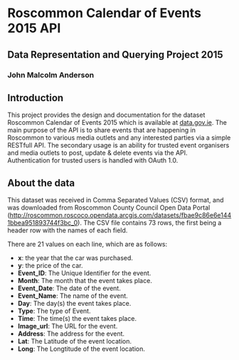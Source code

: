 # Roscommon Calendar of Events 2015 API
## Data Representation and Querying Project 2015
### John Malcolm Anderson

## Introduction
This project provides the design and documentation for the dataset Roscommon Calendar of Events 2015 which is available at [data.gov.ie](http://roscommon.roscoco.opendata.arcgis.com/datasets/fbae9c86e6e1441bbea951893744f3bc_0). The main purpose of the API is to share events that are happening in Roscommon to various media outlets and any interested parties via a simple RESTfull API. The secondary usage is an ability for trusted event organisers and media outlets to post, update & delete events via the API. Authentication for trusted users is handled with OAuth 1.0.  

## About the data
This dataset was received in Comma Separated Values (CSV) format, and was downloaded from Roscommon County Council Open Data Portal (http://roscommon.roscoco.opendata.arcgis.com/datasets/fbae9c86e6e1441bbea951893744f3bc_0).
The CSV file contains 73 rows, the first being a header row with the names of each field. 

There are 21 values on each line, which are as follows:
- **x**: the year that the car was purchased.
- **y**: the price of the car.
- **Event_ID**: The Unique Identifier for the event.
- **Month**: The month that the event takes place.
- **Event_Date**: The date of the event.
- **Event_Name**: The name of the event.
- **Day**: The day(s) the event takes place.
- **Type**: The type of Event.
- **Time**: The time(s) the event takes place.
- **Image_url**: The URL for the event.
- **Address**: The address for the event.
- **Lat**: The Latitude of the event location.
- **Long**: The Longtitude of the event location.


